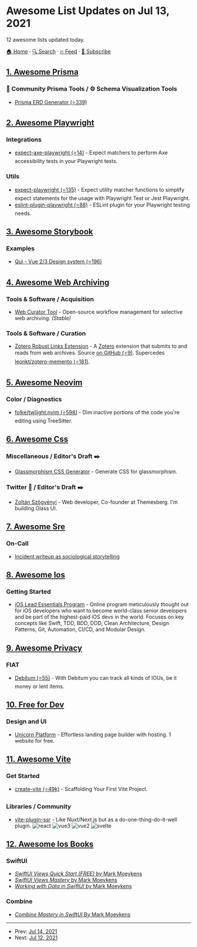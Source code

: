 # Awesome List Updates on Jul 13, 2021

12 awesome lists updated today.

[🏠 Home](/README.md) · [🔍 Search](https://www.trackawesomelist.com/search/) · [🔥 Feed](https://www.trackawesomelist.com/rss.xml) · [📮 Subscribe](https://trackawesomelist.us17.list-manage.com/subscribe?u=d2f0117aa829c83a63ec63c2f&id=36a103854c)



## [1. Awesome Prisma](/content/catalinmiron/awesome-prisma/README.md)

### :safety_vest: Community Prisma Tools / :gear: Schema Visualization Tools

*   [Prisma ERD Generator (⭐339)](https://github.com/keonik/prisma-erd-generator)

## [2. Awesome Playwright](/content/mxschmitt/awesome-playwright/README.md)

### Integrations

*   [expect-axe-playwright (⭐14)](https://github.com/Widen/expect-axe-playwright) - Expect matchers to perform Axe accessibility tests in your Playwright tests.

### Utils

*   [expect-playwright (⭐135)](https://github.com/playwright-community/expect-playwright) - Expect utility matcher functions to simplify expect statements for the usage with Playwright Test or Jest Playwright.
*   [eslint-plugin-playwright (⭐88)](https://github.com/playwright-community/eslint-plugin-playwright) - ESLint plugin for your Playwright testing needs.

## [3. Awesome Storybook](/content/lauthieb/awesome-storybook/README.md)

### Examples

*   [Qui - Vue 2/3 Design system (⭐196)](https://github.com/Qvant-lab/qui-max)

## [4. Awesome Web Archiving](/content/iipc/awesome-web-archiving/README.md)

### Tools & Software / Acquisition

*   [Web Curator Tool](https://webcuratortool.org) - Open-source workflow management for selective web archiving. *(Stable)*

### Tools & Software / Curation

*   [Zotero Robust Links Extension](https://robustlinks.mementoweb.org/zotero/) - A [Zotero](https://www.zotero.org/) extension that submits to and reads from web archives. Source [on GitHub (⭐9)](https://github.com/lanl/Zotero-Robust-Links-Extension). Supercedes [leonkt/zotero-memento (⭐181)](https://github.com/leonkt/zotero-memento).

## [5. Awesome Neovim](/content/rockerBOO/awesome-neovim/README.md)

### Color / Diagnostics

*   [folke/twilight.nvim (⭐598)](https://github.com/folke/twilight.nvim) - Dim inactive portions of the code you're editing using TreeSitter.

## [6. Awesome Css](/content/awesome-css-group/awesome-css/README.md)

### Miscellaneous / Editor's Draft :black_nib:

*   [Glassmorphism CSS Generator](https://ui.glass/generator/) - Generate CSS for glassmorphism.

### Twitter :satellite: / Editor's Draft :black_nib:

*   [Zoltán Szőgyényi](https://twitter.com/zoltanszogyenyi) - Web developer, Co-founder at Themesberg. I'm building Glass UI.

## [7. Awesome Sre](/content/dastergon/awesome-sre/README.md)

### On-Call

*   [Incident writeup as sociological storytelling](https://surfingcomplexity.blog/2021/06/11/incident-writeup-as-sociological-storytelling/)

## [8. Awesome Ios](/content/vsouza/awesome-ios/README.md)

### Getting Started

*   [iOS Lead Essentials Program](https://iosacademy.essentialdeveloper.com/p/ios-lead-essentials) - Online program meticulously thought out for iOS developers who want to become world-class senior developers and be part of the highest-paid iOS devs in the world. Focuses on key concepts like Swift, TDD, BDD, DDD, Clean Architecture, Design Patterns, Git, Automation, CI/CD, and Modular Design.

## [9. Awesome Privacy](/content/pluja/awesome-privacy/README.md)

### FIAT

*   [Debitum (⭐55)](https://github.com/Marmo/debitum) - With Debitum you can track all kinds of IOUs, be it money or lent items.

## [10. Free for Dev](/content/ripienaar/free-for-dev/README.md)

### Design and UI

*   [Unicorn Platform](https://unicornplatform.com/) - Effortless landing page builder with hosting. 1 website for free.

## [11. Awesome Vite](/content/vitejs/awesome-vite/README.md)

### Get Started

*   [create-vite (⭐49k)](https://github.com/vitejs/vite/tree/main/packages/create-vite) - Scaffolding Your First Vite Project.

### Libraries / Community

*   [vite-plugin-ssr](https://vite-plugin-ssr.com) - Like Nuxt/Next.js but as a do-one-thing-do-it-well plugin. ![react](https://img.shields.io/badge/-React-4ab2cf) ![vue3](https://img.shields.io/badge/-Vue%203-42b883) ![vue2](https://img.shields.io/badge/-Vue%202-42b883) ![svelte](https://img.shields.io/badge/-Svelte-db552a)

## [12. Awesome Ios Books](/content/bystritskiy/awesome-ios-books/README.md)

### SwiftUI

*   [*SwiftUI Views Quick Start (FREE)* by Mark Moeykens](https://www.bigmountainstudio.com/free-swiftui-book)
*   [*SwiftUI Views Mastery* by Mark Moeykens](https://www.bigmountainstudio.com/swiftui-views-book)
*   [*Working with Data in SwiftUI* by Mark Moeykens](https://www.bigmountainstudio.com/data)

### Combine

*   [*Combine Mastery in SwiftUI* By Mark Moeykens](https://www.bigmountainstudio.com/combine)

---

- Prev: [Jul 14, 2021](/content/2021/07/14/README.md)
- Next: [Jul 12, 2021](/content/2021/07/12/README.md)